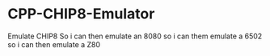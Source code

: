 # CPP-CHIP8-Emulator
Emulate CHIP8 So i can then emulate an 8080 so i can them emulate a 6502 so i can then emulate a Z80
